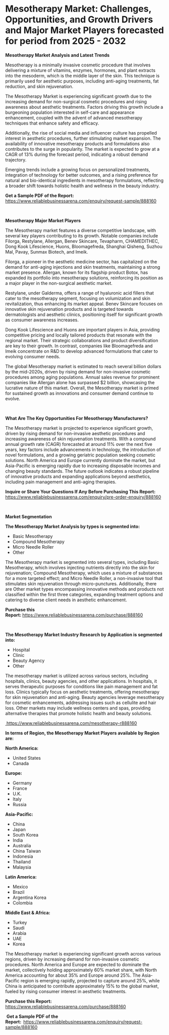 <p><h1>Mesotherapy Market: Challenges, Opportunities, and Growth Drivers and Major Market Players forecasted for period from 2025 - 2032</h1></p><p><strong>Mesotherapy Market Analysis and Latest Trends</strong></p>
<p><p>Mesotherapy is a minimally invasive cosmetic procedure that involves delivering a mixture of vitamins, enzymes, hormones, and plant extracts into the mesoderm, which is the middle layer of the skin. This technique is primarily used for aesthetic purposes, including anti-aging treatments, fat reduction, and skin rejuvenation.</p><p>The Mesotherapy Market is experiencing significant growth due to the increasing demand for non-surgical cosmetic procedures and rising awareness about aesthetic treatments. Factors driving this growth include a burgeoning population interested in self-care and appearance enhancement, coupled with the advent of advanced mesotherapy techniques that enhance safety and efficacy. </p><p>Additionally, the rise of social media and influencer culture has propelled interest in aesthetic procedures, further stimulating market expansion. The availability of innovative mesotherapy products and formulations also contributes to the surge in popularity. The market is expected to grow at a CAGR of 13% during the forecast period, indicating a robust demand trajectory. </p><p>Emerging trends include a growing focus on personalized treatments, integration of technology for better outcomes, and a rising preference for natural and bio-identical ingredients in mesotherapy formulations, reflecting a broader shift towards holistic health and wellness in the beauty industry.</p></p>
<p><strong>Get a Sample PDF of the Report:&nbsp;</strong> <a href="https://www.reliablebusinessarena.com/enquiry/request-sample/888160?utm_campaign=2195&utm_medium=2&utm_source=Github&utm_content=ia&utm_term=13042025&utm_id=mesotherapy">https://www.reliablebusinessarena.com/enquiry/request-sample/888160</a></p>
<p>&nbsp;</p>
<p><strong>Mesotherapy Major Market Players</strong></p>
<p><p>The Mesotherapy market features a diverse competitive landscape, with several key players contributing to its growth. Notable companies include Filorga, Restylane, Allergan, Benev Skincare, Tevapharm, CHAMEDITHEC, Dong Kook Lifescience, Huons, Bloomagefreda, Shanghai Qisheng, Suzhou Mal, Pavay, Sunmax Biotech, and Imeik.</p><p>Filorga, a pioneer in the aesthetic medicine sector, has capitalized on the demand for anti-aging injections and skin treatments, maintaining a strong market presence. Allergan, known for its flagship product Botox, has expanded its portfolio into mesotherapy solutions, reinforcing its position as a major player in the non-surgical aesthetic market. </p><p>Restylane, under Galderma, offers a range of hyaluronic acid fillers that cater to the mesotherapy segment, focusing on volumization and skin revitalization, thus enhancing its market appeal. Benev Skincare focuses on innovative skin rejuvenation products and is targeted towards dermatologists and aesthetic clinics, positioning itself for significant growth as consumer awareness increases.</p><p>Dong Kook Lifescience and Huons are important players in Asia, providing competitive pricing and locally tailored products that resonate with the regional market. Their strategic collaborations and product diversification are key to their growth. In contrast, companies like Bloomagefreda and Imeik concentrate on R&D to develop advanced formulations that cater to evolving consumer needs.</p><p>The global Mesotherapy market is estimated to reach several billion dollars by the mid-2020s, driven by rising demand for non-invasive cosmetic procedures among aging populations. Annual sales revenue for prominent companies like Allergan alone has surpassed $2 billion, showcasing the lucrative nature of this market. Overall, the Mesotherapy market is primed for sustained growth as innovations and consumer demand continue to evolve.</p></p>
<p>&nbsp;</p>
<p><strong>What Are The Key Opportunities For Mesotherapy Manufacturers?</strong></p>
<p><p>The Mesotherapy market is projected to experience significant growth, driven by rising demand for non-invasive aesthetic procedures and increasing awareness of skin rejuvenation treatments. With a compound annual growth rate (CAGR) forecasted at around 11% over the next five years, key factors include advancements in technology, the introduction of novel formulations, and a growing geriatric population seeking cosmetic solutions. North America and Europe currently dominate the market, but Asia-Pacific is emerging rapidly due to increasing disposable incomes and changing beauty standards. The future outlook indicates a robust pipeline of innovative products and expanding applications beyond aesthetics, including pain management and anti-aging therapies.</p></p>
<p><strong>Inquire or Share Your Questions If Any Before Purchasing This Report:</strong> <a href="https://www.reliablebusinessarena.com/enquiry/pre-order-enquiry/888160?utm_campaign=2195&utm_medium=2&utm_source=Github&utm_content=ia&utm_term=13042025&utm_id=mesotherapy">https://www.reliablebusinessarena.com/enquiry/pre-order-enquiry/888160</a></p>
<p>&nbsp;</p>
<p><strong>Market Segmentation</strong></p>
<p><strong>The Mesotherapy Market Analysis by types is segmented into:</strong></p>
<p><ul><li>Basic Mesotherapy</li><li>Compound Mesotherapy</li><li>Micro Needle Roller</li><li>Other</li></ul></p>
<p><p>The Mesotherapy market is segmented into several types, including Basic Mesotherapy, which involves injecting nutrients directly into the skin for rejuvenation; Compound Mesotherapy, which uses a mixture of substances for a more targeted effect; and Micro Needle Roller, a non-invasive tool that stimulates skin rejuvenation through micro-punctures. Additionally, there are Other market types encompassing innovative methods and products not classified within the first three categories, expanding treatment options and catering to diverse client needs in aesthetic enhancement.</p></p>
<p><strong>Purchase this Report:&nbsp;</strong><a href="https://www.reliablebusinessarena.com/purchase/888160?utm_campaign=2195&utm_medium=2&utm_source=Github&utm_content=ia&utm_term=13042025&utm_id=mesotherapy">https://www.reliablebusinessarena.com/purchase/888160</a></p>
<p>&nbsp;</p>
<p><strong>The Mesotherapy Market Industry Research by Application is segmented into:</strong></p>
<p><ul><li>Hospital</li><li>Clinic</li><li>Beauty Agency</li><li>Other</li></ul></p>
<p><p>The mesotherapy market is utilized across various sectors, including hospitals, clinics, beauty agencies, and other applications. In hospitals, it serves therapeutic purposes for conditions like pain management and fat loss. Clinics typically focus on aesthetic treatments, offering mesotherapy for skin rejuvenation and anti-aging. Beauty agencies leverage mesotherapy for cosmetic enhancements, addressing issues such as cellulite and hair loss. Other markets may include wellness centers and spas, providing alternative therapies that promote holistic health and beauty solutions.</p></p>
<p><a href="https://www.reliablebusinessarena.com/mesotherapy-r888160?utm_campaign=2195&utm_medium=2&utm_source=Github&utm_content=ia&utm_term=13042025&utm_id=mesotherapy">&nbsp;https://www.reliablebusinessarena.com/mesotherapy-r888160</a></p>
<p><strong>In terms of Region, the Mesotherapy Market Players available by Region are:</strong></p>
<p>
    <p> <strong> North America: </strong>
        <ul>
            <li>United States</li>
            <li>Canada</li>
        </ul>
        </p> 
    <p> <strong> Europe: </strong>
        <ul>
            <li>Germany</li>
            <li>France</li>
            <li>U.K.</li>
            <li>Italy</li>
            <li>Russia</li>
        </ul>
        </p> 
    <p> <strong> Asia-Pacific: </strong>
        <ul>
            <li>China</li>
            <li>Japan</li>
            <li>South Korea</li>
            <li>India</li>
            <li>Australia</li>
            <li>China Taiwan</li>
            <li>Indonesia</li>
            <li>Thailand</li>
            <li>Malaysia</li>
        </ul>
        </p> 
    <p> <strong> Latin America: </strong>
        <ul>
            <li>Mexico</li>
            <li>Brazil</li>
            <li>Argentina Korea</li>
            <li>Colombia</li>
        </ul>
        </p> 
    <p> <strong> Middle East & Africa: </strong>
        <ul>
            <li>Turkey</li>
            <li>Saudi</li>
            <li>Arabia</li>
            <li>UAE</li>
            <li>Korea</li>
        </ul>
    </p>
    </p>
<p><p>The Mesotherapy market is experiencing significant growth across various regions, driven by increasing demand for non-invasive cosmetic procedures. North America and Europe are expected to dominate the market, collectively holding approximately 60% market share, with North America accounting for about 35% and Europe around 25%. The Asia-Pacific region is emerging rapidly, projected to capture around 25%, while China is anticipated to contribute approximately 15% to the global market, fueled by rising consumer interest in aesthetic treatments.</p></p>
<p><strong>Purchase this Report: </strong><a href="https://www.reliablebusinessarena.com/purchase/888160?utm_campaign=2195&utm_medium=2&utm_source=Github&utm_content=ia&utm_term=13042025&utm_id=mesotherapy">https://www.reliablebusinessarena.com/purchase/888160</a></p>
<p>&nbsp;<strong>Get a Sample PDF of the Report:&nbsp;&nbsp;</strong><a href="https://www.reliablebusinessarena.com/enquiry/request-sample/888160?utm_campaign=2195&utm_medium=2&utm_source=Github&utm_content=ia&utm_term=13042025&utm_id=mesotherapy">https://www.reliablebusinessarena.com/enquiry/request-sample/888160</a></p>
<p><strong></strong></p>
<p><p></p><p></p><p></p></p>